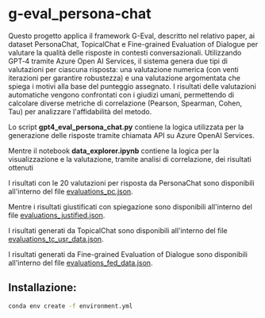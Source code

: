 # g-eval_persona-chat
Questo progetto applica il framework G-Eval, descritto nel relativo paper, ai dataset PersonaChat, TopicalChat e Fine-grained Evaluation of Dialogue per valutare la qualità delle risposte in contesti conversazionali. Utilizzando GPT‑4 tramite Azure Open AI Services, il sistema genera due tipi di valutazioni per ciascuna risposta: una valutazione numerica (con venti iterazioni per garantire robustezza) e una valutazione argomentata che spiega i motivi alla base del punteggio assegnato. I risultati delle valutazioni automatiche vengono confrontati con i giudizi umani, permettendo di calcolare diverse metriche di correlazione (Pearson, Spearman, Cohen, Tau) per analizzare l'affidabilità del metodo.

Lo script **gpt4_eval_persona_chat.py** contiene la logica utilizzata per la generazione delle risposte tramite chiamata API su Azure OpenAI Services.

Mentre il notebook **data_explorer.ipynb** contiene la logica per la visualizzazione e la valutazione, tramite analisi di correlazione, dei risultati ottenuti

I risultati con le 20 valutazioni per risposta da PersonaChat sono disponibili all'interno del file [evaluations_pc.json](./results/evaluations_pc.json).

Mentre i risultati giustificati con spiegazione sono disponibili all'interno del file [evaluations_justified.json](./results/evaluations_justified.json).

I risultati generati da TopicalChat sono disponibili all'interno del file [evaluations_tc_usr_data.json](./results/evaluations_tc_usr_data.json).

I risultati generati da Fine-grained Evaluation of Dialogue sono disponibili all'interno del file [evaluations_fed_data.json](./results/evaluations_fed_data.json).

## Installazione:
``` bash
conda env create -f environment.yml
